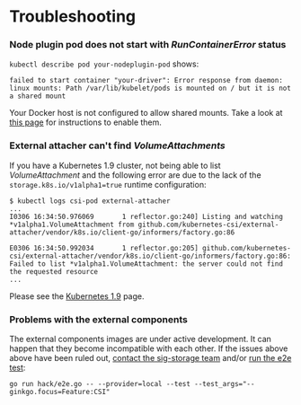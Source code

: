 # Troubleshooting

### Node plugin pod does not start with *RunContainerError* status 

`kubectl describe pod your-nodeplugin-pod` shows:
```
failed to start container "your-driver": Error response from daemon:
linux mounts: Path /var/lib/kubelet/pods is mounted on / but it is not a shared mount
```

Your Docker host is not configured to allow shared mounts. Take a look at [this page][docker-shared-mount] for instructions to enable them.

[docker-shared-mount]: https://docs.portworx.com/knowledgebase/shared-mount-propogation.html


### External attacher can't find _VolumeAttachments_

If you have a Kubernetes 1.9 cluster, not being able to list _VolumeAttachment_
and the following error are due to the lack of the
`storage.k8s.io/v1alpha1=true` runtime configuration:

```
$ kubectl logs csi-pod external-attacher
...
I0306 16:34:50.976069       1 reflector.go:240] Listing and watching *v1alpha1.VolumeAttachment from github.com/kubernetes-csi/external-attacher/vendor/k8s.io/client-go/informers/factory.go:86

E0306 16:34:50.992034       1 reflector.go:205] github.com/kubernetes-csi/external-attacher/vendor/k8s.io/client-go/informers/factory.go:86: Failed to list *v1alpha1.VolumeAttachment: the server could not find the requested resource
...
```

Please see the [Kubernetes 1.9](Kubernetes-1.9.html) page.

### Problems with the external components

The external components images are under active development. It can
happen that they become incompatible with each other. If the
 issues above above have been ruled out, [contact the sig-storage
team](https://github.com/kubernetes/community/tree/master/sig-storage) and/or
[run the e2e test](https://github.com/kubernetes/community/blob/master/contributors/devel/e2e-tests.md#local-clusters):
```
go run hack/e2e.go -- --provider=local --test --test_args="--ginkgo.focus=Feature:CSI"
```
